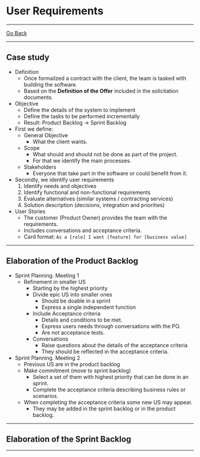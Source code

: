 # User Requirements
---
[Go Back](UNIOVI/3S2_IntSys/README.md)

---
## Case study
- Definition
	- Once formailzed a contract with the client, the team is tasked with building the software.
	- Based on the **Definition of the Offer** included in the solicitation documents.
- Objective
	- Define the details of the system to implement
	- Define the tasks to be performed incrementally
	- Result: Product Backlog -> Sprint Backlog
- First we define:
	- General Objective
		- What the client wants.
	- Scope
		- What should and should not be done as part of the project.
		- For that we identify the main processes.
	- Stakeholders 
		- Everyone that take part in the software or could benefit from it.
- Secondly, we identify user requirements
	1. Identify needs and objectives
	2. Identify functional and non-functional requirements
	3. Evaluate alternatives (similar systems / contracting services)
	4. Solution description (decisions, integration and priorities)
- User Stories
	- The customer (Product Owner) provides the team with the requirements.
	- Includes conversations and acceptance criteria.
	- Card format: `As a [role] I want [feature] for [business value]`
---
## Elaboration of the Product Backlog
- Sprint Planning. Meeting 1
	- Refinement in smaller US
		- Starting by the highest priority
		- Divide epic US into smaller ones
			- Should be doable in a sprint
			- Express a single independent function
		- Include Acceptance criteria
			- Details and conditions to be met.
			- Express users needs through conversations with the PO.
			- Are not acceptance tests.
		- Conversations
			- Raise questions about the details of the acceptance criteria
			- They should be reflected in the acceptance criteria.
- Sprint Planning. Meeting 2
	- Previous US are in the product backlog
	- Make commitment (move to sprint backlog)
		- Select a set of them with highest priority that can be done in an sprint.
		- Complete the acceptance criteria describing business rules or scenarios.
	- When completing the acceptance criteria some new US may appear.
		- They may be added in the sprint backlog or in the product backlog.
---
## Elaboration of the Sprint Backlog

---